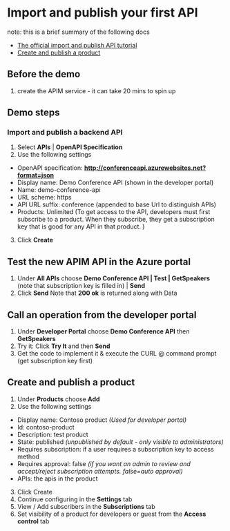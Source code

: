 # Import and publish your first API

note: this is a brief summary of the following docs
- [The official import and publish API tutorial](https://docs.microsoft.com/en-us/azure/api-management/import-and-publish)
- [Create and publish a product](https://docs.microsoft.com/en-us/azure/api-management/api-management-howto-add-products)

## Before the demo
1. create the APIM service - it can take 20 mins to spin up

## Demo steps

### Import and publish a backend API

1. Select **APIs** | **OpenAPI Specification** 
2. Use the following settings
- OpenAPI specification: **http://conferenceapi.azurewebsites.net?format=json**
- Display name: Demo Conference API (shown in the developer portal)
- Name: demo-conference-api 
- URL scheme: https
- API URL suffix: conference (appended to base Url to distinguish APIs)
- Products: Unlimited (To get access to the API, developers must first subscribe to a product. When they subscribe, they get a subscription key that is good for any API in that product. )
3. Click **Create**

## Test the new APIM API in the Azure portal

1. Under **All APIs** choose **Demo Conference API | Test | GetSpeakers** (note that subscription key is filled in) | **Send**
2. Click **Send**
Note that **200 ok** is returned along with Data

## Call an operation from the developer portal

1. Under **Developer Portal** choose **Demo Conference API** then **GetSpeakers**
2. Try it: Click **Try It** and then **Send**
3. Get the code to implement it & execute the CURL @ command prompt (get subscription key first)

## Create and publish a product

1. Under **Products** choose **Add**
2. Use the following settings
- Display name: Contoso product *(Used for developer portal)*
- Id: contoso-product
- Description: test product
- State: published *(unpublished by default - only visible to administrators)*
- Requires subscription: if a user requires a subscription key to access method
- Requires approval: false *(if you want an admin to review and accept/reject subscription attempts. false=auto approval)*
- APIs: the apis in the product
3. Click Create
4. Continue configuring in the **Settings** tab
5. View / Add subscribers in the **Subscriptions** tab
6. Set visibility of a product for developers or guest from the **Access control** tab
